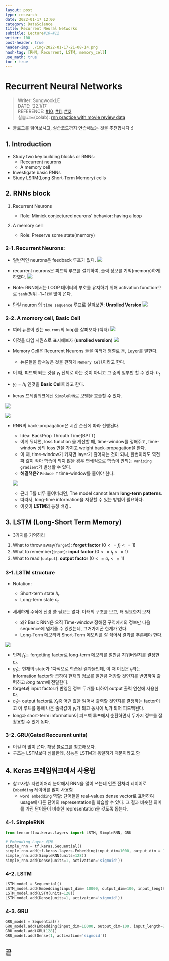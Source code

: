 ```yaml
---
layout: post
type: research
date: 2022-01-17 12:00
category: DataScience
title: Recurrent Neural Networks
subtitle: Lecture#10~#12
writer: 100
post-header: true  
header-img: ./img/2022-01-17-21-08-14.png
hash-tag: [RNN, Recurrent, LSTM, memory_cell]
use_math: true
toc : true
---
```


# Recurrent Neural Networks
> Writer: SungwookLE    
> DATE: '22.1/17   
> REFERENCE: [#10](./img/LS10.pdf), [#11](./img/LS11.pdf), [#12](./img/LS12.pdf)  
> 실습코드(colab): [rnn practice with movie review data](https://colab.research.google.com/drive/1CBGBeBDfKvWWrO8-YuB3A0ujJSydZE0N?usp=sharing)
- 블로그를 읽어보시고, 실습코드까지 연습해보는 것을 추천합니다 :)


## 1. Introduction

- Study two key building blocks or RNNs:
    - Reccurrent neurons
    - A memory cell
- Investigate basic RNNs
- Study LSRM(Long Short-Term Memory) cells

## 2. RNNs block

1. Recurrent Neurons
    - Role: Mimick conjectured neurons' behavior: having a loop

2. A memory cell
    - Role: Preserve some state(memory)

### 2-1. Recurrent Neurons:
- 일반적인 neurons은 feedback 루프가 없다.
![](./img/2022-01-17-18-08-20.png)

- recurrent neurons은 피드백 루프를 설계하여, 출력 정보를 기억(memory)하게 하였다.
![](./img/2022-01-17-18-08-54.png)

- Note: RNN에서는 LOOP 데이터의 부호를 유지하기 위해 activation function으로 `tanh`(범위 -1~1)을 많이 쓴다.
- 단일 neuron 의 `time sequence` 루프로 살펴보면: **Unrolled Version**
![](./img/2022-01-17-18-10-52.png)

### 2-2. A momory cell, Basic Cell

- 여러 뉴론이 있는 `neurons`의 loop를 살펴보자 (벡터)
![](./img/2022-01-17-18-13-09.png)

- 이것을 타임 시퀀스로 표시해보자 (**unrolled version**)
![](./img/2022-01-17-18-14-08.png)

- Memory Cell은 Recurrent Neurons 들을 여러개 병렬로 둔, Layer를 말한다.
    - 뉴론들을 합쳐놓은 것을 편하게 `Memory Cell`이라고 한다.

- 이 때, 피드백 되는 것을 $y_t$ 전체로 하는 것이 아니고 그 중의 일부만 할 수 있다. $h_t$
- $y_t = h_t$ 인것을 **Basic Cell**이라고 한다.
- keras 프레임워크에선 `SimpleRNN`로 모델을 호출할 수 있다.

![](./img/2022-01-17-18-16-45.png)

![](./img/2022-01-17-20-47-18.png)

- RNN의 back-propagation은 시간 순선에 따라 진행된다.
    - Idea: BackProp Throuth Time(BPTT)
    - 이게 뭐냐면, loss function 을 계산할 때, time-window를 정해주고, time-window 상의 loss 만을 가지고  weight back-propagation을 한다.
    - 이 때, time-window가 커지면 layer가 깊어지는 것이 되니, 한번이라도 역전파 값이 작아 학습이 되지 않을 경우 연쇄적으로 학습이 안되는 `vanising gradient`가 발생할 수 있다.
    - **해결책은?** `Reduce T` time-window를 줄여야 한다.

    ![](./img/2022-01-17-20-50-51.png)

    - 근데 T를 너무 줄여버리면, The model cannot learn **long-term patterns**.
    - 따라서, long-time information을 저장할 수 있는 방법이 필요하다.
    - 이것이 **LSTM**의 등장 배경..

## 3. LSTM (Long-Short Term Memory)
- 3가지를 기억하라
1. What to throw away(`forget`): **forget factor** $(0<=f_t<=1)$
2. What to remember(`input`): **input factor** $(0<=i_t<=1)$
3. What to read (`output`): **output factor** $(0<=o_t<=1)$

### 3-1. LSTM structure
-  Notation:
    - Short-term state $h_t$
    - Long-term state $c_t$

- 세세하게 수식에 신경 쓸 필요는 없다. 아래의 구조를 보고, 왜 필요한지 보자
    - 왜? Basic RNN은 오직 Time-window 정해진 구역에서의 정보만 다음 sequence에 넘겨줄 수 있었는데, 그거가지곤 한계가 있다.
    - Long-Term 메모리와 Short-Term 메모리를 잘 섞어서 결과를 추론해야 한다.

![](./img/2022-01-17-21-08-14.png)

- 먼저 $f_t$는 forgetting factor로 long-term 메모리를 얼만큼 지워버릴지를 결정한다.
- $g_t$는 현재의 state가 1차적으로 학습된 결과물인데, 이 때 이것은 $i_t$라는 information factor와 곱하여 현재의 정보를 얼만큼 저장할 것인지를 반영하여 출력하고 *long term*에 전달한다.
- forget과 input factor가 반영된 정보 두개를 더하여 output 출력 연산에 사용한다.
- $o_t$는 output factor로 $X_t$중 어떤 값을 읽어서 출력할 것인지를 결정하는 factor이고 이 루트를 통해 나온 출력값이 $y_t$가 되고 동시에 $h_t$가 되어 피드백된다.
- long과 short-term information이 피드백 루프에서 순환하면서 두가지 정보를 잘 활용할 수 있게 된다.

### 3-2. GRU(Gated Reccurent units)
- 이걸 더 많이 쓴다. 해당 [블로그](https://yjjo.tistory.com/18)를 참고해보자.
- 구조는 LSTM보다 심플한데, 성능은 LSTM과 동일하기 때문이라고 함


## 4. Keras 프레임워크에서 사용법

- 참고사항: 자연어처리 분야에서 RNN을 많이 쓰는데 인풋 전처리 레이어로 `Embedding` 레이어를 많이 사용함
    - `word embedding` 역할: 단어들을 real-values dense vector로 표현하여 usage에 따른 단어의 representation을 학습할 수 있다. 그 결과 비슷한 의미를 가진 단어들이 비슷한 representation을 갖도록 돕는다. 

### 4-1. SimpleRNN

```python
from tensorflow.keras.layers import LSTM, SimpleRNN, GRU

# Embedding Layer 예제
simple_rnn = tf.keras.Sequential()
simple_rnn.add(tf.keras.layers.Embedding(input_dim=1000, output_dim = 100, input_length=256))
simple_rnn.add(SimpleRNN(units=128))
simple_rnn.add(Dense(units=1, activation='sigmoid'))
```

### 4-2. LSTM

```python
LSTM_model = Sequential()
LSTM_model.add(Embedding(input_dim= 10000, output_dim=100, input_length=256))
LSTM_model.add(LSTM(units=128))
LSTM_model.add(Dense(units=1, activation='sigmoid'))
```

### 4-3. GRU

```python
GRU_model = Sequential()
GRU_model.add(Embedding(input_dim=10000, output_dim=100, input_length=256))
GRU_model.add(GRU(128))
GRU_model.add(Dense(1, activation='sigmoid'))
```

## 끝